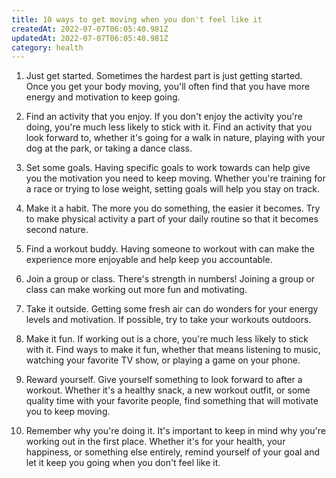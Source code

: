 ```yaml
---
title: 10 ways to get moving when you don't feel like it
createdAt: 2022-07-07T06:05:40.981Z
updatedAt: 2022-07-07T06:05:40.981Z
category: health
---
```


1. Just get started. Sometimes the hardest part is just getting started. Once you get your body moving, you'll often find that you have more energy and motivation to keep going.

2. Find an activity that you enjoy. If you don't enjoy the activity you're doing, you're much less likely to stick with it. Find an activity that you look forward to, whether it's going for a walk in nature, playing with your dog at the park, or taking a dance class.

3. Set some goals. Having specific goals to work towards can help give you the motivation you need to keep moving. Whether you're training for a race or trying to lose weight, setting goals will help you stay on track.

4. Make it a habit. The more you do something, the easier it becomes. Try to make physical activity a part of your daily routine so that it becomes second nature.

5. Find a workout buddy. Having someone to workout with can make the experience more enjoyable and help keep you accountable.

6. Join a group or class. There's strength in numbers! Joining a group or class can make working out more fun and motivating.

7. Take it outside. Getting some fresh air can do wonders for your energy levels and motivation. If possible, try to take your workouts outdoors.

8. Make it fun. If working out is a chore, you're much less likely to stick with it. Find ways to make it fun, whether that means listening to music, watching your favorite TV show, or playing a game on your phone.

9. Reward yourself. Give yourself something to look forward to after a workout. Whether it's a healthy snack, a new workout outfit, or some quality time with your favorite people, find something that will motivate you to keep moving.

10. Remember why you're doing it. It's important to keep in mind why you're working out in the first place. Whether it's for your health, your happiness, or something else entirely, remind yourself of your goal and let it keep you going when you don't feel like it.
